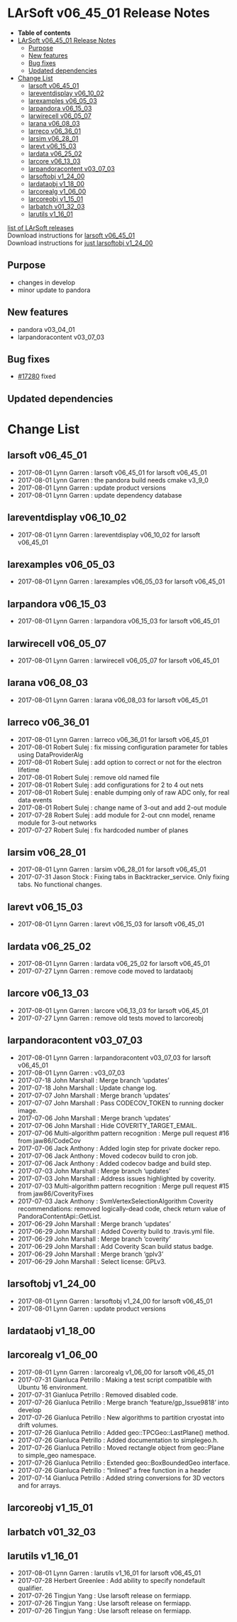 LArSoft v06\_45\_01 Release Notes
======================================================================

-   **Table of contents**
-   [LArSoft v06\_45\_01 Release Notes](#LArSoft-v06_45_01-Release-Notes)
    -   [Purpose](#Purpose)
    -   [New features](#New-features)
    -   [Bug fixes](#Bug-fixes)
    -   [Updated dependencies](#Updated-dependencies)
-   [Change List](#Change-List)
    -   [larsoft v06\_45\_01](#larsoft-v06_45_01)
    -   [lareventdisplay v06\_10\_02](#lareventdisplay-v06_10_02)
    -   [larexamples v06\_05\_03](#larexamples-v06_05_03)
    -   [larpandora v06\_15\_03](#larpandora-v06_15_03)
    -   [larwirecell v06\_05\_07](#larwirecell-v06_05_07)
    -   [larana v06\_08\_03](#larana-v06_08_03)
    -   [larreco v06\_36\_01](#larreco-v06_36_01)
    -   [larsim v06\_28\_01](#larsim-v06_28_01)
    -   [larevt v06\_15\_03](#larevt-v06_15_03)
    -   [lardata v06\_25\_02](#lardata-v06_25_02)
    -   [larcore v06\_13\_03](#larcore-v06_13_03)
    -   [larpandoracontent v03\_07\_03](#larpandoracontent-v03_07_03)
    -   [larsoftobj v1\_24\_00](#larsoftobj-v1_24_00)
    -   [lardataobj v1\_18\_00](#lardataobj-v1_18_00)
    -   [larcorealg v1\_06\_00](#larcorealg-v1_06_00)
    -   [larcoreobj v1\_15\_01](#larcoreobj-v1_15_01)
    -   [larbatch v01\_32\_03](#larbatch-v01_32_03)
    -   [larutils v1\_16\_01](#larutils-v1_16_01)

[list of LArSoft releases](LArSoft_release_list)\
Download instructions for [larsoft v06\_45\_01](http://scisoft.fnal.gov/scisoft/bundles/larsoft/v06_45_01/larsoft-v06_45_01.html)\
Download instructions for [just larsoftobj v1\_24\_00](http://scisoft.fnal.gov/scisoft/bundles/larsoftobj/v1_24_00/larsoftobj-v1_24_00.html)

Purpose
--------------------

-   changes in develop
-   minor update to pandora

New features
------------------------------

-   pandora v03\_04\_01
-   larpandoracontent v03\_07\_03

Bug fixes
------------------------

-   [\#17280](/redmine/issues/17280 "Bug: PMA crashes on argoneut event (Closed)") fixed

Updated dependencies
----------------------------------------------

Change List
============================

larsoft v06\_45\_01
------------------------------------------

-   2017-08-01 Lynn Garren : larsoft v06\_45\_01 for larsoft v06\_45\_01
-   2017-08-01 Lynn Garren : the pandora build needs cmake v3\_9\_0
-   2017-08-01 Lynn Garren : update product versions
-   2017-08-01 Lynn Garren : update dependency database

lareventdisplay v06\_10\_02
----------------------------------------------------------

-   2017-08-01 Lynn Garren : lareventdisplay v06\_10\_02 for larsoft v06\_45\_01

larexamples v06\_05\_03
--------------------------------------------------

-   2017-08-01 Lynn Garren : larexamples v06\_05\_03 for larsoft v06\_45\_01

larpandora v06\_15\_03
------------------------------------------------

-   2017-08-01 Lynn Garren : larpandora v06\_15\_03 for larsoft v06\_45\_01

larwirecell v06\_05\_07
--------------------------------------------------

-   2017-08-01 Lynn Garren : larwirecell v06\_05\_07 for larsoft v06\_45\_01

larana v06\_08\_03
----------------------------------------

-   2017-08-01 Lynn Garren : larana v06\_08\_03 for larsoft v06\_45\_01

larreco v06\_36\_01
------------------------------------------

-   2017-08-01 Lynn Garren : larreco v06\_36\_01 for larsoft v06\_45\_01
-   2017-08-01 Robert Sulej : fix missing configuration parameter for tables using DataProviderAlg
-   2017-08-01 Robert Sulej : add option to correct or not for the electron lifetime
-   2017-08-01 Robert Sulej : remove old named file
-   2017-08-01 Robert Sulej : add configurations for 2 to 4 out nets
-   2017-08-01 Robert Sulej : enable dumping only of raw ADC only, for real data events
-   2017-08-01 Robert Sulej : change name of 3-out and add 2-out module
-   2017-07-28 Robert Sulej : add module for 2-out cnn model, rename module for 3-out networks
-   2017-07-27 Robert Sulej : fix hardcoded number of planes

larsim v06\_28\_01
----------------------------------------

-   2017-08-01 Lynn Garren : larsim v06\_28\_01 for larsoft v06\_45\_01
-   2017-07-31 Jason Stock : Fixing tabs in Backtracker\_service. Only fixing tabs. No functional changes.

larevt v06\_15\_03
----------------------------------------

-   2017-08-01 Lynn Garren : larevt v06\_15\_03 for larsoft v06\_45\_01

lardata v06\_25\_02
------------------------------------------

-   2017-08-01 Lynn Garren : lardata v06\_25\_02 for larsoft v06\_45\_01
-   2017-07-27 Lynn Garren : remove code moved to lardataobj

larcore v06\_13\_03
------------------------------------------

-   2017-08-01 Lynn Garren : larcore v06\_13\_03 for larsoft v06\_45\_01
-   2017-07-27 Lynn Garren : remove old tests moved to larcoreobj

larpandoracontent v03\_07\_03
--------------------------------------------------------------

-   2017-08-01 Lynn Garren : larpandoracontent v03\_07\_03 for larsoft v06\_45\_01
-   2017-08-01 Lynn Garren : v03\_07\_03
-   2017-07-18 John Marshall : Merge branch ‘updates’
-   2017-07-18 John Marshall : Update change log.
-   2017-07-07 John Marshall : Merge branch ‘updates’
-   2017-07-07 John Marshall : Pass CODECOV\_TOKEN to running docker image.
-   2017-07-06 John Marshall : Merge branch ‘updates’
-   2017-07-06 John Marshall : Hide COVERITY\_TARGET\_EMAIL.
-   2017-07-06 Multi-algorithm pattern recognition : Merge pull request \#16 from jaw86/CodeCov
-   2017-07-06 Jack Anthony : Added login step for private docker repo.
-   2017-07-06 Jack Anthony : Moved codecov build to cron job.
-   2017-07-06 Jack Anthony : Added codecov badge and build step.
-   2017-07-03 John Marshall : Merge branch ‘updates’
-   2017-07-03 John Marshall : Address issues highlighted by coverity.
-   2017-07-03 Multi-algorithm pattern recognition : Merge pull request \#15 from jaw86/CoverityFixes
-   2017-07-03 Jack Anthony : SvmVertexSelectionAlgorithm Coverity recommendations: removed logically-dead code, check return value of PandoraContentApi::GetList.
-   2017-06-29 John Marshall : Merge branch ‘updates’
-   2017-06-29 John Marshall : Added Coverity build to .travis.yml file.
-   2017-06-29 John Marshall : Merge branch ‘coverity’
-   2017-06-29 John Marshall : Add Coverity Scan build status badge.
-   2017-06-29 John Marshall : Merge branch ‘gplv3’
-   2017-06-29 John Marshall : Select license: GPLv3.

larsoftobj v1\_24\_00
----------------------------------------------

-   2017-08-01 Lynn Garren : larsoftobj v1\_24\_00 for larsoft v06\_45\_01
-   2017-08-01 Lynn Garren : update product versions

lardataobj v1\_18\_00
----------------------------------------------

larcorealg v1\_06\_00
----------------------------------------------

-   2017-08-01 Lynn Garren : larcorealg v1\_06\_00 for larsoft v06\_45\_01
-   2017-07-31 Gianluca Petrillo : Making a test script compatible with Ubuntu 16 environment.
-   2017-07-31 Gianluca Petrillo : Removed disabled code.
-   2017-07-26 Gianluca Petrillo : Merge branch ‘feature/gp\_Issue9818’ into develop
-   2017-07-26 Gianluca Petrillo : New algorithms to partition cryostat into drift volumes.
-   2017-07-26 Gianluca Petrillo : Added geo::TPCGeo::LastPlane() method.
-   2017-07-26 Gianluca Petrillo : Added documentation to simplegeo.h.
-   2017-07-26 Gianluca Petrillo : Moved rectangle object from geo::Plane to simple\_geo namespace.
-   2017-07-26 Gianluca Petrillo : Extended geo::BoxBoundedGeo interface.
-   2017-07-26 Gianluca Petrillo : “Inlined” a free function in a header
-   2017-07-14 Gianluca Petrillo : Added string conversions for 3D vectors and for arrays.

larcoreobj v1\_15\_01
----------------------------------------------

larbatch v01\_32\_03
--------------------------------------------

larutils v1\_16\_01
------------------------------------------

-   2017-08-01 Lynn Garren : larutils v1\_16\_01 for larsoft v06\_45\_01
-   2017-07-28 Herbert Greenlee : Add ability to specify nondefault qualifier.
-   2017-07-26 Tingjun Yang : Use larsoft release on fermiapp.
-   2017-07-26 Tingjun Yang : Use larsoft release on fermiapp.
-   2017-07-26 Tingjun Yang : Use larsoft release on fermiapp.
